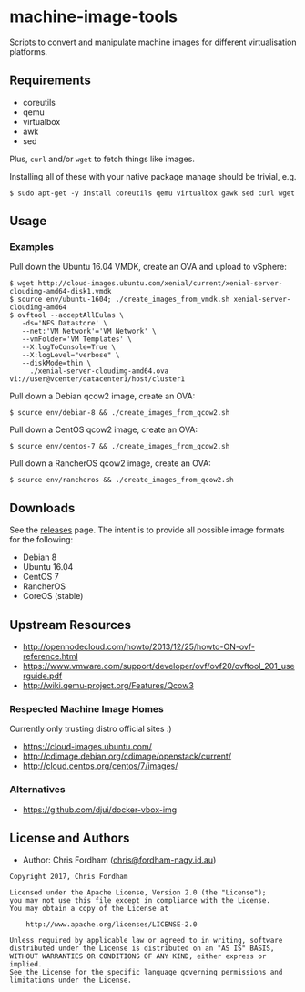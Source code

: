 # machine-image-tools

Scripts to convert and manipulate machine images for different virtualisation platforms.

## Requirements

- coreutils
- qemu
- virtualbox
- awk
- sed

Plus, `curl` and/or `wget` to fetch things like images.

Installing all of these with your native package manage should be trivial, e.g.

    $ sudo apt-get -y install coreutils qemu virtualbox gawk sed curl wget

## Usage

### Examples

Pull down the Ubuntu 16.04 VMDK, create an OVA and upload to vSphere:

    $ wget http://cloud-images.ubuntu.com/xenial/current/xenial-server-cloudimg-amd64-disk1.vmdk
    $ source env/ubuntu-1604; ./create_images_from_vmdk.sh xenial-server-cloudimg-amd64
    $ ovftool --acceptAllEulas \
       -ds='NFS Datastore' \
       --net:'VM Network'='VM Network' \
       --vmFolder='VM Templates' \
       --X:logToConsole=True \
       --X:logLevel="verbose" \
       --diskMode=thin \
         ./xenial-server-cloudimg-amd64.ova vi://user@vcenter/datacenter1/host/cluster1

Pull down a Debian qcow2 image, create an OVA:

    $ source env/debian-8 && ./create_images_from_qcow2.sh

Pull down a CentOS qcow2 image, create an OVA:

    $ source env/centos-7 && ./create_images_from_qcow2.sh

Pull down a RancherOS qcow2 image, create an OVA:

    $ source env/rancheros && ./create_images_from_qcow2.sh

## Downloads

See the [releases](https://github.com/flaccid/machine-image-tools/releases) page. The intent is to provide all possible image formats for the following:

- Debian 8
- Ubuntu 16.04
- CentOS 7
- RancherOS
- CoreOS (stable)

## Upstream Resources

- http://opennodecloud.com/howto/2013/12/25/howto-ON-ovf-reference.html
- https://www.vmware.com/support/developer/ovf/ovf20/ovftool_201_userguide.pdf
- http://wiki.qemu-project.org/Features/Qcow3

### Respected Machine Image Homes

Currently only trusting distro official sites :)

- https://cloud-images.ubuntu.com/
- http://cdimage.debian.org/cdimage/openstack/current/
- http://cloud.centos.org/centos/7/images/

### Alternatives

- https://github.com/djui/docker-vbox-img

License and Authors
-------------------
- Author: Chris Fordham (<chris@fordham-nagy.id.au>)

```text
Copyright 2017, Chris Fordham

Licensed under the Apache License, Version 2.0 (the "License");
you may not use this file except in compliance with the License.
You may obtain a copy of the License at

    http://www.apache.org/licenses/LICENSE-2.0

Unless required by applicable law or agreed to in writing, software
distributed under the License is distributed on an "AS IS" BASIS,
WITHOUT WARRANTIES OR CONDITIONS OF ANY KIND, either express or implied.
See the License for the specific language governing permissions and
limitations under the License.
```
